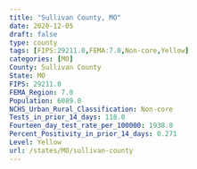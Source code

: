 ```yaml
---
title: "Sullivan County, MO"
date: 2020-12-05
draft: false
type: county
tags: [FIPS:29211.0,FEMA:7.0,Non-core,Yellow]
categories: [MO]
County: Sullivan County
State: MO
FIPS: 29211.0
FEMA_Region: 7.0
Population: 6089.0
NCHS_Urban_Rural_Classification: Non-core
Tests_in_prior_14_days: 118.0
Fourteen_day_test_rate_per_100000: 1938.0
Percent_Positivity_in_prior_14_days: 0.271
Level: Yellow
url: /states/MO/sullivan-county
---
```



